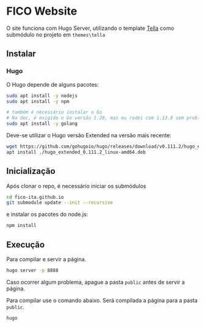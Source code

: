 # FICO Website

O site funciona com Hugo Server, utilizando o template [Tella](https://github.com/opera7133/tella) como submódulo no projeto em `themes\tella`

## Instalar

### Hugo

O Hugo depende de alguns pacotes:

````bash
sudo apt install -y nodejs
sudo apt install -y npm

# também é necessário instalar o Go
# Na doc, é exigido o Go versão 1.20, mas eu rodei com 1.13.8 sem problemas
sudo apt install -y golang
````

Deve-se utilizar o Hugo versão Extended na versão mais recente:

````bash
wget https://github.com/gohugoio/hugo/releases/download/v0.111.2/hugo_extended_0.111.2_linux-amd64.deb
apt install ./hugo_extended_0.111.2_linux-amd64.deb
````

## Inicialização

Após clonar o repo, é necessário iniciar os submódulos

````bash
cd fico-ita.github.io
git submodule update --init --recursive
````
e instalar os pacotes do node.js:

````bash
npm install
````

## Execução

Para compilar e servir a página.

````bash
hugo server -p 8888
````

Caso ocorrer algum problema, apague a pasta `public` antes de servir a página.

Para compilar use o comando abaixo. Será compilada a página para a pasta `public`.

````bash
hugo
````
